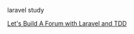 laravel study

<a href="https://laracasts.com/series/lets-build-a-forum-with-laravel">Let's Build A Forum with Laravel and TDD</a>